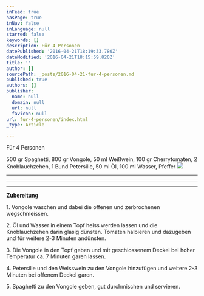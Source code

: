 ```yaml
---
inFeed: true
hasPage: true
inNav: false
inLanguage: null
starred: false
keywords: []
description: Für 4 Personen
datePublished: '2016-04-21T18:19:33.780Z'
dateModified: '2016-04-21T18:15:59.820Z'
title: ''
author: []
sourcePath: _posts/2016-04-21-fur-4-personen.md
published: true
authors: []
publisher:
  name: null
  domain: null
  url: null
  favicon: null
url: fur-4-personen/index.html
_type: Article

---
```

Für 4 Personen

500 gr Spaghetti, 800 gr Vongole, 50 ml Weißwein, 100 gr Cherrytomaten, 2 Knoblauchzehen, 1 Bund Petersilie, 50 ml Öl, 100 ml Wasser, Pfeffer
![](https://the-grid-user-content.s3-us-west-2.amazonaws.com/94ee0bb6-2cbf-4746-9bed-2e7feea559ac.jpg)

****

****

****

**Zubereitung**

1\. Vongole waschen und dabei die offenen und zerbrochenen wegschmeissen.

2\. Öl und Wasser in einem Topf heiss werden lassen und die Knoblauchzehen darin glasig dünsten. Tomaten halbieren und dazugeben und für weitere 2-3 Minuten andünsten.

3\. Die Vongole in den Topf geben und mit geschlossenem Deckel bei hoher Temperatur ca. 7 Minuten garen lassen.

4\. Petersilie und den Weisswein zu den Vongole hinzufügen und weitere 2-3 Minuten bei offenem Deckel garen.

5\. Spaghetti zu den Vongole geben, gut durchmischen und servieren.